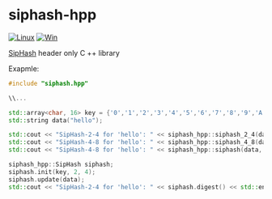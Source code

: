 # siphash-hpp

[![Linux](https://github.com/NewYaroslav/siphash-hpp/actions/workflows/CI-Linux.yml/badge.svg)](https://github.com/NewYaroslav/siphash-hpp/actions/workflows/CI-Linux.yml)
[![Win](https://github.com/NewYaroslav/siphash-hpp/actions/workflows/CI-Win.yml/badge.svg)](https://github.com/NewYaroslav/siphash-hpp/actions/workflows/CI-Win.yml)

[SipHash](https://en.wikipedia.org/wiki/SipHash) header only C ++ library

Exapmle:

```cpp
#include "siphash.hpp"

\\...

std::array<char, 16> key = {'0','1','2','3','4','5','6','7','8','9','A','B','C','D','E','F'};
std::string data("hello");

std::cout << "SipHash-2-4 for 'hello': " << siphash_hpp::siphash_2_4(data, key) << std::endl;
std::cout << "SipHash-4-8 for 'hello': " << siphash_hpp::siphash_4_8(data, key) << std::endl;
std::cout << "SipHash-4-8 for 'hello': " << siphash_hpp::siphash(data, key, 4, 8) << std::endl;

siphash_hpp::SipHash siphash;
siphash.init(key, 2, 4);
siphash.update(data);
std::cout << "SipHash-2-4 for 'hello': " << siphash.digest() << std::endl;
```






